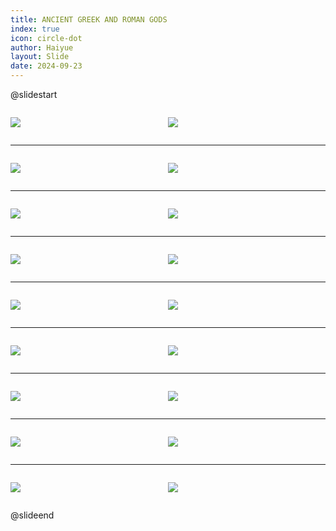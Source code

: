 ```yaml
---
title: ANCIENT GREEK AND ROMAN GODS
index: true
icon: circle-dot
author: Haiyue
layout: Slide
date: 2024-09-23
---
```

 
@slidestart

<div style="display:flex">
<div style="flex:1">

![](/reading/english/Level-W/ANCIENT%20GREEK%20AND%20ROMAN%20GODS/001.webp)
</div>
<div style="flex:1">

![](/reading/english/Level-W/ANCIENT%20GREEK%20AND%20ROMAN%20GODS/002.webp)
</div>
</div>

---

<div style="display:flex">
<div style="flex:1">

![](/reading/english/Level-W/ANCIENT%20GREEK%20AND%20ROMAN%20GODS/003.webp)
</div>
<div style="flex:1">

![](/reading/english/Level-W/ANCIENT%20GREEK%20AND%20ROMAN%20GODS/004.webp)
</div>
</div>

---

<div style="display:flex">
<div style="flex:1">

![](/reading/english/Level-W/ANCIENT%20GREEK%20AND%20ROMAN%20GODS/005.webp)
</div>
<div style="flex:1">

![](/reading/english/Level-W/ANCIENT%20GREEK%20AND%20ROMAN%20GODS/006.webp)
</div>
</div>

---

<div style="display:flex">
<div style="flex:1">

![](/reading/english/Level-W/ANCIENT%20GREEK%20AND%20ROMAN%20GODS/007.webp)
</div>
<div style="flex:1">

![](/reading/english/Level-W/ANCIENT%20GREEK%20AND%20ROMAN%20GODS/008.webp)
</div>
</div>

---

<div style="display:flex">
<div style="flex:1">

![](/reading/english/Level-W/ANCIENT%20GREEK%20AND%20ROMAN%20GODS/009.webp)
</div>
<div style="flex:1">

![](/reading/english/Level-W/ANCIENT%20GREEK%20AND%20ROMAN%20GODS/010.webp)
</div>
</div>

---

<div style="display:flex">
<div style="flex:1">

![](/reading/english/Level-W/ANCIENT%20GREEK%20AND%20ROMAN%20GODS/011.webp)
</div>
<div style="flex:1">

![](/reading/english/Level-W/ANCIENT%20GREEK%20AND%20ROMAN%20GODS/012.webp)
</div>
</div>

---

<div style="display:flex">
<div style="flex:1">

![](/reading/english/Level-W/ANCIENT%20GREEK%20AND%20ROMAN%20GODS/013.webp)
</div>
<div style="flex:1">

![](/reading/english/Level-W/ANCIENT%20GREEK%20AND%20ROMAN%20GODS/014.webp)
</div>
</div>

---

<div style="display:flex">
<div style="flex:1">

![](/reading/english/Level-W/ANCIENT%20GREEK%20AND%20ROMAN%20GODS/015.webp)
</div>
<div style="flex:1">

![](/reading/english/Level-W/ANCIENT%20GREEK%20AND%20ROMAN%20GODS/016.webp)
</div>
</div>

---

<div style="display:flex">
<div style="flex:1">

![](/reading/english/Level-W/ANCIENT%20GREEK%20AND%20ROMAN%20GODS/017.webp)
</div>
<div style="flex:1">

![](/reading/english/Level-W/ANCIENT%20GREEK%20AND%20ROMAN%20GODS/018.webp)
</div>
</div>

@slideend